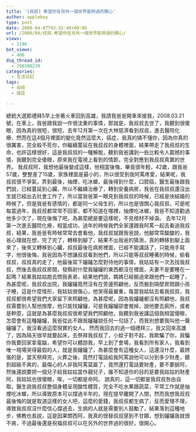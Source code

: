```yaml
---
title: '[叔叔] 希望你在另外一個世界能夠過的開心'
author: appleboy
type: post
date: 2008-04-07T03:55:40+00:00
url: /2008/04/叔叔-希望你在另外一個世界能夠過的開心/
views:
  - 1196
bot_views:
  - 406
dsq_thread_id:
  - 290390239
categories:
  - 生活日記
tags:
  - 叔叔
  - 癌症

---
```

總統大選那禮拜5早上坐著火車回到高雄，我請我爸爸開車來接我，2008.03.21號，在車上，我爸跟我說一件很沈重的事情，那就是，我叔叔去世了，我聽到很傻眼，因為真的很短，很短，去年12月第一次在大林慈濟看到叔叔，進去醫院化療，然而在這4個月裡面的變化竟然這麼大，癌症，我真的搞不懂你，因為你真的很厲害，完全殺不死你，你繼續蔓延在我叔叔的身體裡面，結果帶走了我叔叔的生命，也許這樣很好，這是我叔叔的一種解脫，聽到我爸講到一些比較令人震撼的事情，我聽到完全傻眼，原來我在電視上看到的情節，完全對應到我叔叔真實的世界。 <!--more--> 我叔叔阿，我想他最後變成這樣，他相當後悔，畢竟很年輕，42歲，跟我爸57歲，整整差了15歲，家族裡面是最小的，所以很受到我阿罵疼愛，結果呢，我叔叔很不爭氣，弄到最後，抽煙，吃冰螂，最後得到什麼，口腔癌，醫生最後跟我們說，已經蔓延到心臟，所以不繼續治療了，轉到安養病房，我爸在我叔叔還沒出生就已經出去社會工作了，所以當我爸第一眼見到我叔叔的時候，已經是快結婚的時候了，但是我爸有感情的，都是同一父母生的，所以也是很關心我叔叔，可是呢每當過年，我叔叔都常常不回家，都不知道在哪裡，抽煙吃冰螂，我爸不知道勸過他多少次了，現在後悔了吧，為甚麼總是要這樣呢，不見棺材不掉淚。 去年12月第一次進去醫院化療，相當成功，過年的時候我們全家還跟我阿罵一起去看過我叔叔，結果，我爸爸有時候常常去會看他，我叔叔就跟我爸說，他腳常常酸酸的，我爸心理就在想，完了完了，轉移到腳了，結果不出我爸的猜測，真的轉移到腳上面來了，後來又轉移到心臟，叔叔最後在病房裡面，已經不能講話了，只能用手寫字，他很後悔，我爸因為不想讓叔叔看到他們，所以只能等叔叔睡著的時候，偷看叔叔，叔叔真的走了，他最後寫下嬸嬸怎麼對待他的事情，我姑姑有一次去找我叔叔，然後去我叔叔房間，發縣尉什麼我嬸嬸的東西都沒在裡面，夫妻不是要睡在一起嗎？結果我姑姑跑去問我表弟，結果他們說，媽媽已經搬過來跟他們一起睡了，為甚麼呢，我叔叔出院，我嬸嬸竟然沒有在旁邊照顧他，反而搬到隔壁房間跟小孩子睡，這是什麼情形，我姑姑很傷心，他哭得最嚴重，每當我姑姑去看我叔叔，我叔叔都很希望我們大家留下來照顧他，為甚麼呢，因為我嬸嬸都沒有照顧他，我叔叔需要別人幫他按摩，他只能找嬸嬸，可是我嬸嬸卻會推掉，說他要去廁所，或者是幹麼，這就是為甚麼我叔叔很希望我們照顧他，我聽到我爸講這個我相當傻眼，怎麼會有這種嬸嬸，我爸從此不跟我嬸嬸說任何一句話了，而我別想要我叫他一聲嬸嬸了，我沒看過這麼現實的女人。 然而我回去的過一個禮拜三，我又回來高雄了，因為隔天很早就要起床，去祭拜我叔叔了，小蚊子對不起，我欺騙了你，我騙你我要回家拿電腦，希望你可以體諒我，早上到了會場，我看到所有家人，我看到唯一現場哭得最假的人，就是我嬸嬸了，為甚麼會有這種女人，這還沒什麼，最誇張的是，當天祭拜完，火葬之後，竟然打電話給我阿罵說他可以分到多少財產，聽到超級不爽的，最傷心的人非我阿罵莫屬了，竟然還打電話要財產，要不要臉阿，然後還說要把一個兒子給我姑姑當作親兒子，誰不知道你的目的是要我姑姑的財產阿，我姑姑也很傻眼，唉，一切都是命阿。 說真的，這一切都是我叔叔咎由自取，醫生說我叔叔整個身體呈現酸性體質，完全不吃水果跟蔬菜，平常工作就是抽煙吃冰螂，所以導致原本可以撐過半年的，現在提早離開了人間，然而我想我叔叔最後悔的就是取道這樣的女人吧，這麼的愛錢，我叔叔都生病了，反而愛理不理，導致我叔叔沒什麼信心撐過去，生病的人就是需要別人鼓勵了，結果落到這種地步，佛教也長說，這是因果關西阿，我真的很替叔叔感到不甘願，想到嬸嬸我就很不爽，不過最後還是祝福叔叔可以在另外的世界過的很好，很開心。